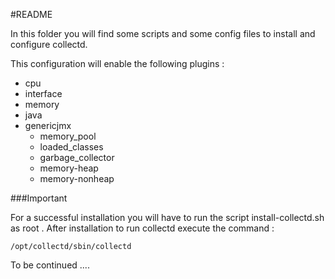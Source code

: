 #README

In this folder you will find some scripts and some config files to install and configure collectd.

This configuration will enable the following plugins :

  * cpu
  * interface
  * memory
  * java
  * genericjmx
    * memory_pool
    * loaded_classes
    * garbage_collector
    * memory-heap
    * memory-nonheap
    
###Important

For a successful installation you will have to run the script install-collectd.sh as root .
After installation to run collectd execute the command :

```
/opt/collectd/sbin/collectd
```

To be continued ....
  
